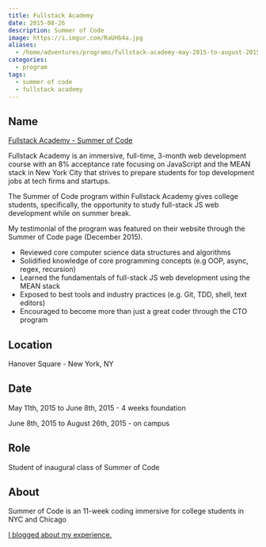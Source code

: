 ```yaml
---
title: Fullstack Academy
date: 2015-08-26
description: Summer of Code
image: https://i.imgur.com/RaUHb4a.jpg
aliases:
  - /home/adventures/programs/fullstack-academy-may-2015-to-august-2015/
categories:
  - program
tags:
  - summer of code
  - fullstack academy
---
```


## Name

[Fullstack Academy - Summer of Code](https://www.fullstackacademy.com/summer-of-code "Fullstack Academy")

Fullstack Academy is an immersive, full-time, 3-month web development course with an 8% acceptance rate focusing on JavaScript and the MEAN stack in New York City that strives to prepare students for top development jobs at tech firms and startups.

The Summer of Code program within Fullstack Academy gives college students, specifically, the opportunity to study full-stack JS web development while on summer break.

My testimonial of the program was featured on their website through the Summer of Code page (December 2015).

- Reviewed core computer science data structures and algorithms
- Solidified knowledge of core programming concepts (e.g OOP, async, regex, recursion)
- Learned the fundamentals of full-stack JS web development using the MEAN stack
- Exposed to best tools and industry practices (e.g. Git, TDD, shell, text editors)
- Encouraged to become more than just a great coder through the CTO program

## Location

Hanover Square - New York, NY

## Date

May 11th, 2015 to June 8th, 2015 - 4 weeks foundation

June 8th, 2015 to August 26th, 2015 - on campus

## Role

Student of inaugural class of Summer of Code

## About

Summer of Code is an 11-week coding immersive for college students in NYC and Chicago

[I blogged about my experience.](https://fvcproductions.com/blog/2015/08/30/fullstack-academy-reflections/)
